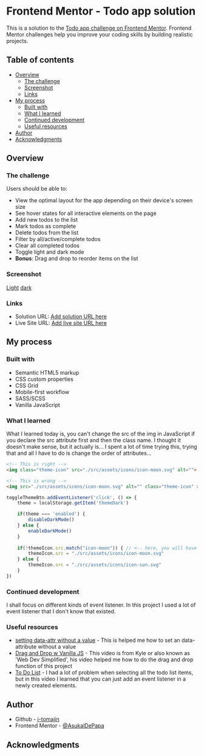 # Frontend Mentor - Todo app solution

This is a solution to the [Todo app challenge on Frontend Mentor](https://www.frontendmentor.io/challenges/todo-app-Su1_KokOW). Frontend Mentor challenges help you improve your coding skills by building realistic projects. 

## Table of contents

- [Overview](#overview)
  - [The challenge](#the-challenge)
  - [Screenshot](#screenshot)
  - [Links](#links)
- [My process](#my-process)
  - [Built with](#built-with)
  - [What I learned](#what-i-learned)
  - [Continued development](#continued-development)
  - [Useful resources](#useful-resources)
- [Author](#author)
- [Acknowledgments](#acknowledgments)

## Overview

### The challenge

Users should be able to:

- View the optimal layout for the app depending on their device's screen size
- See hover states for all interactive elements on the page
- Add new todos to the list
- Mark todos as complete
- Delete todos from the list
- Filter by all/active/complete todos
- Clear all completed todos
- Toggle light and dark mode
- **Bonus**: Drag and drop to reorder items on the list

### Screenshot

[Light](./Solution/solution-light.png)
[dark](./Solution/solution-dark.png)

### Links

- Solution URL: [Add solution URL here](https://your-solution-url.com)
- Live Site URL: [Add live site URL here](https://your-live-site-url.com)

## My process

### Built with

- Semantic HTML5 markup
- CSS custom properties
- CSS Grid
- Mobile-first workflow
- SASS/SCSS
- Vanilla JavaScript

### What I learned

What I learned today is, you can't change the src of the img in JavaScript if you declare the src attribute first and then the class name. I thought it doesn't make sense, but it actually is... I spent a lot of time trying this, trying that and all I have to do is change the order of attributes...

```html
<!-- This is right -->
<img class="theme-icon" src="./src/assets/icons/icon-moon.svg" alt="">

<!-- This is wrong -->
<img src="./src/assets/icons/icon-moon.svg" alt="" class="theme-icon" >
```
```js
toggleThemeBtn.addEventListener('click', () => {
    theme = localStorage.getItem('themeDark') 

    if(theme === 'enabled') { 
        disableDarkMode()
    } else {
        enableDarkMode()
    }
    
    if(!themeIcon.src.match("icon-moon")) { // <-- here, you will have an error if you declare the src first.
        themeIcon.src = "./src/assets/icons/icon-moon.svg" 
    } else {
        themeIcon.src = "./src/assets/icons/icon-sun.svg" 
    }
})
```

### Continued development

I shall focus on different kinds of event listener. In this project I used a lot of event listener that I don't know that existed.

### Useful resources

- [setting data-attr without a value](https://makersaid.com/set-attribute-without-value-in-javascript/#:~:text=To%20set%20an%20attribute%20without%20a%20value%20in%20JavaScript%2C%20use,attribute%20if%20it%20already%20exists.) - This is helped me how to set an data-attribute without a value
- [Drag and Drop w Vanilla JS](https://www.youtube.com/watch?v=jfYWwQrtzzY) - This video is from Kyle or also known as 'Web Dev Simplified', his video helped me how to do the drag and drop function of this project
- [To Do List](https://www.youtube.com/watch?v=-pRg_daFjfk) - I had a lot of problem when selecting all the todo list items, but in this video I learned that you can just add an event listener in a newly created elements.

## Author

- Github - [j-tomajin](https://github.com/j-tomajin)
- Frontend Mentor - [@AsukalDePapa](https://www.frontendmentor.io/home)

## Acknowledgments
